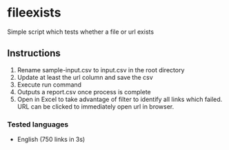 # fileexists
Simple script which tests whether a file or url exists

## Instructions
1. Rename sample-input.csv to input.csv in the root directory
2. Update at least the url column and save the csv
3. Execute run command
4. Outputs a report.csv once process is complete
5. Open in Excel to take advantage of filter to identify all links which failed. URL can be clicked to immediately open url in browser.

### Tested languages
- English (750 links in 3s)
